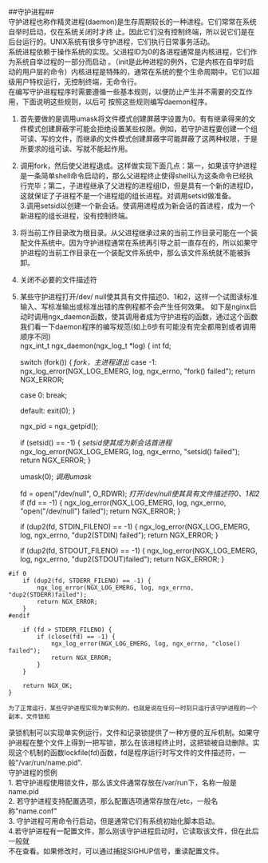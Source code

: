 ﻿##守护进程##   
    守护进程也称作精灵进程(daemon)是生存周期较长的一种进程。它们常常在系统自举时启动，仅在系统关闭时才终
止。因此它们没有控制终端，所以说它们是在后台运行的。UNIX系统有很多守护进程，它们执行日常事务活动。    
    系统进程依赖于操作系统的实现。父进程ID为0的各进程通常是内核进程，它们作为系统自举过程的一部分而启动
。（init是此种进程的例外，它是内核在自举时启动的用户层的命令）内核进程是特殊的，通常在系统的整个生命周期中。它们以超级用户特权运行，无控制终端，无命令行。    
   在编写守护进程程序时需要遵循一些基本规则，以便防止产生并不需要的交互作用，下面说明这些规则，以后可
 按照这些规则编写daemon程序。    
   1. 首先要做的是调用umask将文件模式创建屏蔽字设置为0。有有继承得来的文件模式创建屏蔽字可能会拒绝设置某些权限。例如，若守护进程要创建一个组可读、写的文件，而继承的文件模式创建屏蔽字可能屏蔽了这两种权限，于是所要求的组可读、写就不能起作用。    
   2. 调用fork，然后使父进程退成。这样做实现下面几点：第一，如果该守护进程是一条简单shell命令启动的，那么父进程终止使得shell认为这条命令已经执行完毕；第二，子进程继承了父进程的进程组ID，但是具有一个新的进程ID，这就保证了子进程不是一个进程组的组长进程。对调用setsid做准备。    
   3.调用setsid以创建一个新会话。使调用进程成为新会话的首进程，成为一个新进程的组长进程，没有控制终端。     
   4. 将当前工作目录改为根目录。从父进程继承过来的当前工作目录可能在一个装配文件系统中。因为守护进程通常在系统再引导之前一直存在的，所以如果守护进程的当前工作目录在一个装配文件系统中，那么该文件系统就不能被拆卸。         
   5. 关闭不必要的文件描述符    
   6. 某些守护进程打开/dev/    null使其具有文件描述0、1和2，这样一个试图读标准输入、写标准输出或标准出错的库例程都不会产生任何效果。
   如下是nginx启动时调用ngx_daemon函数，使其调用者成为守护进程的函数，通过这个函数我们看一下daemon程序的编写规范(如上6步有可能没有完全都用到或者调用顺序不同)    
    ngx_int_t
    ngx_daemon(ngx_log_t *log)
    {
        int  fd;

        switch (fork()) {     *fork，主进程退出*
        case -1:
            ngx_log_error(NGX_LOG_EMERG, log, ngx_errno, "fork() failed");
            return NGX_ERROR;

        case 0:
            break;

        default:
            exit(0);
        }

        ngx_pid = ngx_getpid();

        if (setsid() == -1) {   *setsid使其成为新会话首进程*
            ngx_log_error(NGX_LOG_EMERG, log, ngx_errno, "setsid() failed");
            return NGX_ERROR;
        }

        umask(0);               *调用umask*

        fd = open("/dev/null", O_RDWR);    *打开/dev/null使其具有文件描述符0、1和2*
        if (fd == -1) {
            ngx_log_error(NGX_LOG_EMERG, log, ngx_errno,
                          "open(\"/dev/null\") failed");
            return NGX_ERROR;
        }

        if (dup2(fd, STDIN_FILENO) == -1) {
            ngx_log_error(NGX_LOG_EMERG, log, ngx_errno, "dup2(STDIN) failed");
            return NGX_ERROR;
        }

        if (dup2(fd, STDOUT_FILENO) == -1) {
            ngx_log_error(NGX_LOG_EMERG, log, ngx_errno, "dup2(STDOUT)failed");
            return NGX_ERROR;
        }

    #if 0
        if (dup2(fd, STDERR_FILENO) == -1) {
            ngx_log_error(NGX_LOG_EMERG, log, ngx_errno, "dup2(STDERR)failed");
            return NGX_ERROR;
        }
    #endif

        if (fd > STDERR_FILENO) {
            if (close(fd) == -1) {
                ngx_log_error(NGX_LOG_EMERG, log, ngx_errno, "close() failed");
                return NGX_ERROR;
            }
        }

        return NGX_OK;
    }    

    为了正常运行，某些守护进程实现为单实例的，也就是说在任何一时刻只运行该守护进程的一个副本，文件锁和
录锁机制可以实现单实例运行，文件和记录锁提供了一种方便的互斥机制。如果守护进程在整个文件上得到一把写锁，那么在该进程终止时，这把锁被自动删除。实现这个机制的函数lockfile(fd)函数，fd是程序运行时写文件的文件描述符，一般"/var/run/name.pid".    
    守护进程的惯例    
    1. 若守护进程使用锁文件，那么该文件通常存放在/var/run下，名称一般是name.pid    
    2. 若守护进程支持配置选项，那么配置选项通常存放在/etc，一般名称"name.conf"    
    3. 守护进程可用命令行启动，但是通常它们有系统初始化脚本启动。    
    4.若守护进程有一配置文件，那么刚该守护进程启动时，它读取该文件，但在此后一般就    
不在查看。如果修改时，可以通过捕捉SIGHUP信号，重读配置文件。